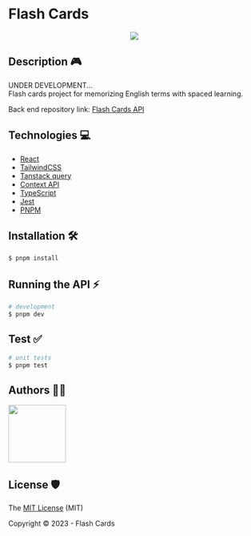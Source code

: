 # Flash Cards

<p align="center">
<img src="https://images.unsplash.com/photo-1663789049904-a1e1e216c829?ixlib=rb-4.0.3&ixid=M3wxMjA3fDB8MHxwaG90by1wYWdlfHx8fGVufDB8fHx8fA%3D%3D&auto=format&fit=crop&w=869&q=80">
</p>

## Description 🎮
UNDER DEVELOPMENT... <br>
Flash cards project for memorizing English terms with spaced learning.

Back end repository link: [Flash Cards API](https://github.com/RianVitor26/flash-cards-api)

## Technologies 💻
* [React](https://pt-br.legacy.reactjs.org/)
* [TailwindCSS](https://tailwindcss.com/)
* [Tanstack query](https://tanstack.com/query/latest)
* [Context API](https://legacy.reactjs.org/docs/context.html)
* [TypeScript](https://www.typescriptlang.org/)
* [Jest](https://jestjs.io/pt-BR/)
* [PNPM](https://pnpm.io/)

## Installation 🛠️

```bash
$ pnpm install
```

## Running the API ⚡

```bash
# development
$ pnpm dev
```

## Test ✅

```bash
# unit tests
$ pnpm test
```
## Authors 🤵🏽
<img src="https://avatars.githubusercontent.com/u/77061521?v=4" width=115>

## License 🛡️
The [MIT License](https://github.com/RianVitor26/flash-cards/blob/main/LICENSE) (MIT)

Copyright :copyright: 2023 - Flash Cards

